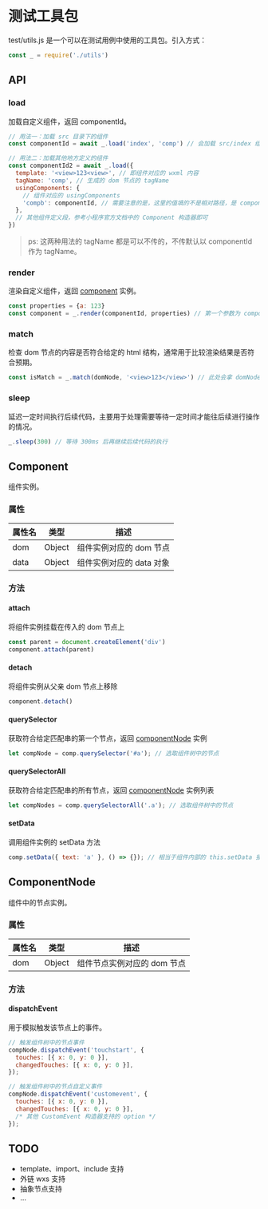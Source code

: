 # 测试工具包

test/utils.js 是一个可以在测试用例中使用的工具包。引入方式：

```js
const _ = require('./utils')
```

## API

### load

加载自定义组件，返回 componentId。

```js
// 用法一：加载 src 目录下的组件
const componentId = await _.load('index', 'comp') // 会加载 src/index 组件，生成的 dom 节点的 tagName 为 COMP

// 用法二：加载其他地方定义的组件
const componentId2 = await _.load({
  template: '<view>123<view>', // 即组件对应的 wxml 内容
  tagName: 'comp', // 生成的 dom 节点的 tagName
  usingComponents: {
    // 组件对应的 usingComponents
    'compb': componentId, // 需要注意的是，这里的值填的不是相对路径，是 componentId
  },
  // 其他组件定义段，参考小程序官方文档中的 Component 构造器即可
}) 
```

> ps: 这两种用法的 tagName 都是可以不传的，不传默认以 componentId 作为 tagName。

### render

渲染自定义组件，返回 [component](#component) 实例。

```js
const properties = {a: 123}
const component = _.render(componentId, properties) // 第一个参数为 componentId，第二个参数为这个组件被渲染时要传入的 property
```

### match

检查 dom 节点的内容是否符合给定的 html 结构，通常用于比较渲染结果是否符合预期。

```js
const isMatch = _.match(domNode, '<view>123</view>') // 此处会拿 domNode 的 innerHTML 和给定的 html 结构进行比较
```

### sleep

延迟一定时间执行后续代码，主要用于处理需要等待一定时间才能往后续进行操作的情况。

```js
_.sleep(300) // 等待 300ms 后再继续后续代码的执行
```

## Component

组件实例。

### 属性

| 属性名 | 类型    | 描述                    |
|--------|--------|------------------------|
| dom    | Object | 组件实例对应的 dom 节点  |
| data   | Object | 组件实例对应的 data 对象 |

### 方法

#### attach

将组件实例挂载在传入的 dom 节点上

```js
const parent = document.createElement('div')
component.attach(parent)
```

#### detach

将组件实例从父亲 dom 节点上移除

```js
component.detach()
```

#### querySelector

获取符合给定匹配串的第一个节点，返回 [componentNode](#componentnode) 实例

```js
let compNode = comp.querySelector('#a'); // 选取组件树中的节点
```

#### querySelectorAll

获取符合给定匹配串的所有节点，返回 [componentNode](#componentnode) 实例列表

```js
let compNodes = comp.querySelectorAll('.a'); // 选取组件树中的节点
```

#### setData

调用组件实例的 setData 方法

```js
comp.setData({ text: 'a' }, () => {}); // 相当于组件内部的 this.setData 接口
```

## ComponentNode

组件中的节点实例。

### 属性

| 属性名 | 类型    | 描述                      |
|--------|--------|---------------------------|
| dom    | Object | 组件节点实例对应的 dom 节点 |

### 方法

#### dispatchEvent

用于模拟触发该节点上的事件。

```js
// 触发组件树中的节点事件
compNode.dispatchEvent('touchstart', {
  touches: [{ x: 0, y: 0 }],
  changedTouches: [{ x: 0, y: 0 }],
});

// 触发组件树中的节点自定义事件
compNode.dispatchEvent('customevent', {
  touches: [{ x: 0, y: 0 }],
  changedTouches: [{ x: 0, y: 0 }],
  /* 其他 CustomEvent 构造器支持的 option */
});
```

## TODO

* template、import、include 支持
* 外链 wxs 支持
* 抽象节点支持
* ...
